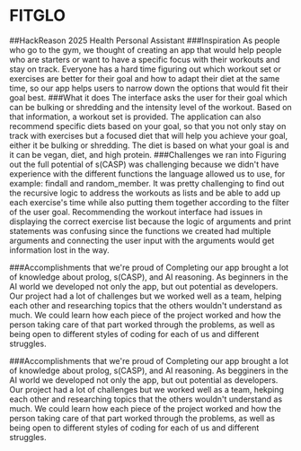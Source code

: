 # FITGLO
##HackReason 2025 Health Personal Assistant
###Inspiration As 
people who go to the gym, we thought of creating an app that would help people who are starters or want to have a specific focus with their workouts and stay on track. Everyone has a hard time figuring out which workout set or exercises are better for their goal and how to adapt their diet at the same time, so our app helps users to narrow down the options that would fit their goal best.
###What it does 
The interface asks the user for their goal which can be bulking or shredding and the intensity level of the workout. Based on that information, a workout set is provided. The application can also recommend specific diets based on your goal, so that you not only stay on track with exercises but a focused diet that will help you achieve your goal, either it be bulking or shredding. The diet is based on what your goal is and it can be vegan, diet, and high protein.
###Challenges we ran into 
Figuring out the full potential of s(CASP) was challenging because we didn't have experience with the different functions the language allowed us to use, for example: findall and random_member. It was pretty challenging to find out the recursive logic to address the workouts as lists and be able to add up each exercise's time while also putting them together according to the filter of the user goal. Recommending the workout interface had issues in displaying the correct exercise list because the logic of arguments and print statements was confusing since the functions we created had multiple arguments and connecting the user input with the arguments would get information lost in the way.

###Accomplishments that we're proud of 
Completing our app brought a lot of knowledge about prolog, s(CASP), and AI reasoning. As beginners in the AI world we developed not only the app, but out potential as developers. Our project had a lot of challenges but we worked well as a team, helping each other and researching topics that the others wouldn't understand as much. We could learn how each piece of the project worked and how the person taking care of that part worked through the problems, as well as being open to different styles of coding for each of us and different struggles.

###Accomplishments that we're proud of
Completing our app brought a lot of knowledge about prolog, s(CASP), and AI reasoning. As begginers in the AI world we developed not only the app, but out potential as developers. Our project had a lot of challenges but we worked well as a team, hekping each other and researching topics that the others wouldn't understand as much. We could learn how each piece of the project worked and how the person taking care of that part worked through the problems, as well as being open to different styles of coding for each of us and different struggles.
